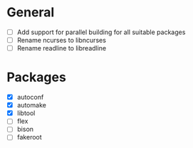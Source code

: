 # General
- [ ] Add support for parallel building for all suitable packages
- [ ] Rename ncurses to libncurses
- [ ] Rename readline to libreadline

# Packages
- [x] autoconf
- [x] automake
- [x] libtool
- [ ] flex
- [ ] bison
- [ ] fakeroot
